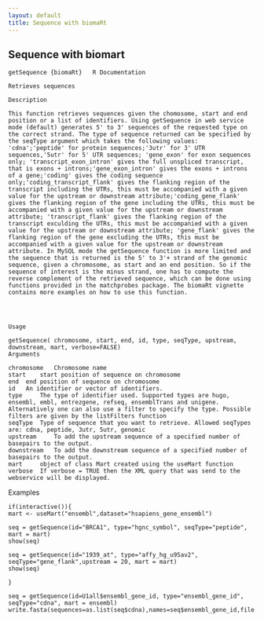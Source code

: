 ```yaml
---
layout: default
title: Sequence with biomaRt
---
```


## Sequence with biomart

    getSequence {biomaRt}	R Documentation

	Retrieves sequences

	Description

	This function retrieves sequences given the chomosome, start and end position or a list of identifiers. Using getSequence in web service mode (default) generates 5' to 3' sequences of the requested type on the correct strand. The type of sequence returned can be specified by the seqType argument which takes the following values: 'cdna';'peptide' for protein sequences;'3utr' for 3' UTR sequences,'5utr' for 5' UTR sequences; 'gene_exon' for exon sequences only; 'transcript_exon_intron' gives the full unspliced transcript, that is exons + introns;'gene_exon_intron' gives the exons + introns of a gene;'coding' gives the coding sequence only;'coding_transcript_flank' gives the flanking region of the transcript including the UTRs, this must be accompanied with a given value for the upstream or downstream attribute;'coding_gene_flank' gives the flanking region of the gene including the UTRs, this must be accompanied with a given value for the upstream or downstream attribute; 'transcript_flank' gives the flanking region of the transcript exculding the UTRs, this must be accompanied with a given value for the upstream or downstream attribute; 'gene_flank' gives the flanking region of the gene excluding the UTRs, this must be accompanied with a given value for the upstream or downstream attribute. In MySQL mode the getSequence function is more limited and the sequence that is returned is the 5' to 3'+ strand of the genomic sequence, given a chromosome, as start and an end position. So if the sequence of interest is the minus strand, one has to compute the reverse complement of the retrieved sequence, which can be done using functions provided in the matchprobes package. The biomaRt vignette contains more examples on how to use this function.




	Usage

	getSequence( chromosome, start, end, id, type, seqType, upstream, downstream, mart, verbose=FALSE)
	Arguments

	chromosome	 Chromosome name
	start	 start position of sequence on chromosome
	end	 end position of sequence on chromosome
	id	 An identifier or vector of identifiers.
	type	 The type of identifier used. Supported types are hugo, ensembl, embl, entrezgene, refseq, ensemblTrans and unigene. Alternatively one can also use a filter to specify the type. Possible filters are given by the listFilters function
	seqType	 Type of sequence that you want to retrieve. Allowed seqTypes are: cdna, peptide, 3utr, 5utr, genomic
	upstream	 To add the upstream sequence of a specified number of basepairs to the output.
	downstream	 To add the downstream sequence of a specified number of basepairs to the output.
	mart	 object of class Mart created using the useMart function
	verbose	 If verbose = TRUE then the XML query that was send to the webservice will be displayed.

Examples

	if(interactive()){
	mart <- useMart("ensembl",dataset="hsapiens_gene_ensembl")

	seq = getSequence(id="BRCA1", type="hgnc_symbol", seqType="peptide", mart = mart)
	show(seq)

	seq = getSequence(id="1939_at", type="affy_hg_u95av2", seqType="gene_flank",upstream = 20, mart = mart)
	show(seq)

	}

	seq = getSequence(id=U1all$ensembl_gene_id, type="ensembl_gene_id", seqType="cdna", mart = ensembl)
	write.fasta(sequences=as.list(seq$cdna),names=seq$ensembl_gene_id,file.out="write.my.dna.fasta")